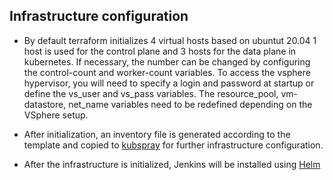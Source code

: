 ## Infrastructure configuration

- By default terraform initializes 4 virtual hosts based on ubuntut 20.04
  1 host is used for the control plane and 3 hosts for the data plane in kubernetes. If necessary, the number can be changed by configuring the control-count and worker-count variables.
  To access the vsphere hypervisor, you will need to specify a login and password at startup or define the vs_user and vs_pass variables. The resource_pool, vm-datastore, net_name variables need to be redefined depending on the VSphere setup.

- After initialization, an inventory file is generated according to the template and copied to [kubspray]() for further infrastructure configuration.

- After the infrastructure is initialized, Jenkins will be installed using [Helm]()

